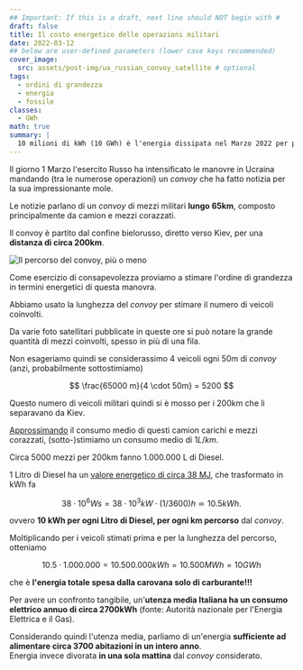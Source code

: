 ```yaml
---
## Important: If this is a draft, next line should NOT begin with #
draft: false
title: Il costo energetico delle operazioni militari
date: 2022-03-12
## below are user-defined parameters (lower case keys recommended)
cover_image:
  src: assets/post-img/ua_russian_convoy_satellite # optional
tags:
  - ordini di grandezza
  - energia
  - fossile
classes:
  - GWh
math: true
summary: |
  10 milioni di kWh (10 GWh) è l'energia dissipata nel Marzo 2022 per portare dalla Russia in Ucraina un convoglio militare lungo 65 km..
---
```


Il giorno 1 Marzo l'esercito Russo ha intensificato le manovre in
Ucraina mandando (tra le numerose operazioni) un _convoy_ che ha
fatto notizia per la sua impressionante mole.


Le notizie parlano di un _convoy_ di mezzi
militari **lungo 65km**, composto principalmente da camion e mezzi corazzati.

Il convoy è partito dal confine bielorusso, diretto verso
Kiev, per una **distanza di circa 200km**.

![Il percorso del convoy, pi&ugrave; o meno](assets/post-img/ua_convoy_path_satellite)

Come esercizio di consapevolezza proviamo a stimare l'ordine di
grandezza in termini energetici di questa manovra.

Abbiamo usato la lunghezza del _convoy_ per stimare il numero di
veicoli coinvolti.

Da varie foto satellitari pubblicate in queste ore si può notare la
grande quantità di mezzi coinvolti, spesso in più di una fila.

Non esageriamo quindi se considerassimo 4 veicoli ogni 50m di _convoy_
(anzi, probabilmente sottostimiamo)

$$
\frac{65000 m}{4 \cdot 50m} = 5200
$$

Questo numero di veicoli militari quindi si &egrave; mosso per i 200km che li separavano da Kiev.

[Approssimando](https://it.wikipedia.org/wiki/M1_Abrams#Consumo) il consumo medio di questi camion carichi e mezzi
corazzati, (sotto-)stimiamo un
consumo medio di $1L/km$.

Circa 5000 mezzi per 200km fanno 1.000.000 L di Diesel.

1 Litro di Diesel ha un [valore energetico di circa 38 MJ](https://www.appropedia.org/Energy_content_of_fuels), che
trasformato in kWh fa

$$
38 \cdot 10^6 Ws = 38 \cdot 10^3 kW \cdot (1/3600) h  \simeq 10.5 kWh.
$$

ovvero **10 kWh per ogni Litro di Diesel, per ogni km percorso** dal _convoy_.

Moltiplicando per i veicoli stimati prima e per la lunghezza del percorso, otteniamo

$$ 10.5 \cdot 1.000.000 = 10.500.000 kWh = 10.500 MWh = 10 GWh$$

che &egrave; **l'energia totale spesa dalla carovana solo di carburante!!!**

Per avere un confronto tangibile, un'**utenza media Italiana ha un consumo elettrico annuo
di circa 2700kWh** (fonte: Autorità nazionale per l'Energia Elettrica e il Gas).

Considerando quindi l'utenza media, parliamo di un'energia **sufficiente ad alimentare circa 3700 abitazioni in  un intero anno**.  
Energia invece divorata **in una sola mattina** dal _convoy_ considerato.


<!--
  created 2022-03-12 15:53:29.019369 +0100 CET m=+0.045972137
-->